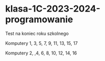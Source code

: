 # klasa-1C-2023-2024-programowanie

Test na koniec roku szkolnego

Komputery 1, 3, 5, 7, 9, 11, 13, 15, 17



Komputery 2, ,4, 6, 8, 10, 12, 14, 16


